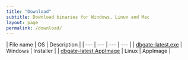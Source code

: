 ```yaml
---
title: "Download"
subtitle: Download binaries for Windows, Linux and Mac
layout: page
permalink: /download/
---
```


| File name  | OS | Description |
| --- | --- | --- | --- |
| [dbgate-latest.exe](https://github.com/dbgate/dbgate/releases/latest/download/dbgate-latest.exe) | Windows | Installer |
| [dbgate-latest.AppImage](https://github.com/dbgate/dbgate/releases/latest/download/dbgate-latest.AppImage) | Linux | AppImage |
